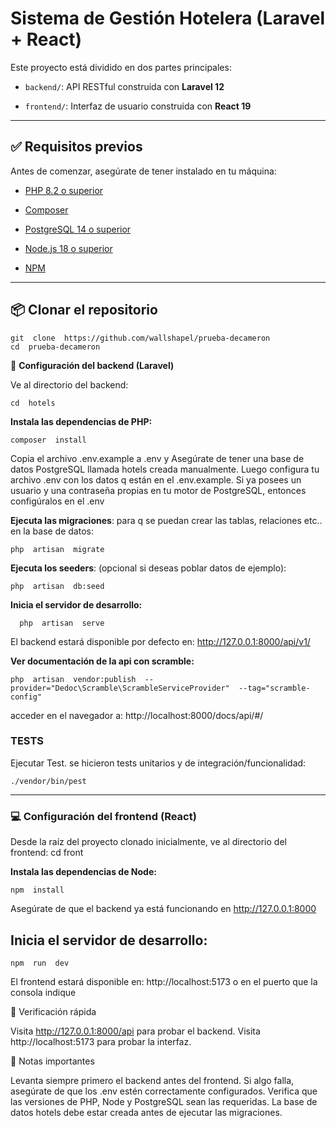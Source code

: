 # Sistema de Gestión Hotelera (Laravel + React)

  

Este proyecto está dividido en dos partes principales:

  

-  `backend/`: API RESTful construida con **Laravel 12**

-  `frontend/`: Interfaz de usuario construida con **React 19**

  
---
  

## ✅ Requisitos previos

  
Antes de comenzar, asegúrate de tener instalado en tu máquina:

  
- [PHP 8.2 o superior](https://www.php.net/)

- [Composer](https://getcomposer.org/)

- [PostgreSQL 14 o superior](https://www.postgresql.org/)

- [Node.js 18 o superior](https://nodejs.org/)

- [NPM](https://www.npmjs.com/)
  

---

  
## 📦 Clonar el repositorio
  

```
git  clone  https://github.com/wallshapel/prueba-decameron
cd  prueba-decameron
```
    

📂  **Configuración  del  backend (Laravel)**

Ve  al  directorio  del  backend:

 ```
 cd  hotels
 ```

**Instala  las  dependencias  de  PHP:** 

    composer  install

Copia  el  archivo  .env.example  a  .env y  Asegúrate  de  tener  una  base  de  datos  PostgreSQL  llamada  hotels  creada  manualmente.  Luego  configura  tu  archivo  .env  con  los  datos  q  están  en  el  .env.example. Si  ya  posees  un  usuario  y  una  contraseña  propias en tu motor de PostgreSQL,  entonces  configúralos  en  el  .env

**Ejecuta las migraciones**: para q se puedan crear las tablas, relaciones etc.. en la base de datos:

    php  artisan  migrate

**Ejecuta  los  seeders**: (opcional si  deseas  poblar  datos  de  ejemplo): 

    php  artisan  db:seed

**Inicia  el  servidor  de  desarrollo:**

      php  artisan  serve

El  backend  estará  disponible  por  defecto  en:  http://127.0.0.1:8000/api/v1/<los endpoints>


**Ver  documentación  de  la  api  con  scramble:**

    php  artisan  vendor:publish  --provider="Dedoc\Scramble\ScrambleServiceProvider"  --tag="scramble-config"

acceder  en  el  navegador  a:  http://localhost:8000/docs/api/#/

  ### TESTS 

Ejecutar  Test.  se  hicieron  tests  unitarios  y  de  integración/funcionalidad:

    ./vendor/bin/pest

  ---
  

### 💻  Configuración  del  frontend (React)

Desde la raíz del proyecto clonado inicialmente, ve  al  directorio  del  frontend:
cd  front

**Instala  las  dependencias  de  Node:**

    npm  install
 

Asegúrate  de  que  el  backend  ya  está  funcionando  en  http://127.0.0.1:8000

  

## Inicia  el  servidor  de  desarrollo:

    npm  run  dev

El  frontend  estará  disponible  en:  http://localhost:5173  o  en  el  puerto  que  la  consola  indique

  
🧪  Verificación  rápida

Visita  http://127.0.0.1:8000/api  para  probar  el  backend.
Visita  http://localhost:5173  para  probar  la  interfaz.

📌  Notas  importantes

Levanta  siempre  primero  el  backend  antes  del  frontend.
Si  algo  falla,  asegúrate  de  que  los  .env  estén  correctamente  configurados.
Verifica  que  las  versiones  de  PHP,  Node  y  PostgreSQL  sean  las  requeridas.
La  base  de  datos  hotels  debe  estar  creada  antes  de  ejecutar  las  migraciones.
